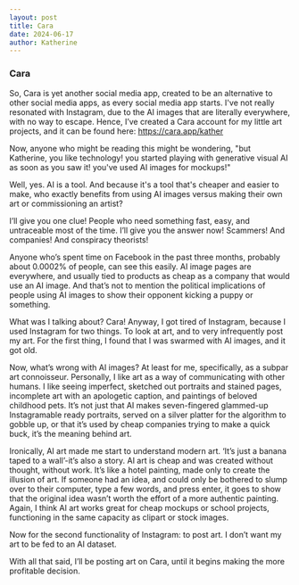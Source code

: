 ```yaml
---
layout: post
title: Cara
date: 2024-06-17
author: Katherine
---
```

### Cara

So, Cara is yet another social media app, created to be an alternative to other social media apps, as every social media app starts. I've not really resonated with Instagram, due to the AI images that are literally everywhere, with no way to escape. Hence, I’ve created a Cara account for my little art projects, and it can be found here: https://cara.app/kather


Now, anyone who might be reading this might be wondering, "but Katherine, you like technology! you started playing with generative visual AI as soon as you saw it! you've used AI images for mockups!"


Well, yes. AI is a tool. And because it's a tool that's cheaper and easier to make, who exactly benefits from using AI images versus making their own art or commissioning an artist?


I’ll give you one clue! People who need something fast, easy, and untraceable most of the time. I’ll give you the answer now! Scammers! And companies! And conspiracy theorists!


Anyone who’s spent time on Facebook in the past three months, probably about 0.0002% of people, can see this easily. AI image pages are everywhere, and usually tied to products as cheap as a company that would use an AI image. And that’s not to mention the political implications of people using AI images to show their opponent kicking a puppy or something. 


What was I talking about? Cara! Anyway, I got tired of Instagram, because I used Instagram for two things. To look at art, and to very infrequently post my art. For the first thing, I found that I was swarmed with AI images, and it got old.


Now, what’s wrong with AI images? At least for me, specifically, as a subpar art connoisseur. Personally, I like art as a way of communicating with other humans. I like seeing imperfect, sketched out portraits and stained pages, incomplete art with an apologetic caption, and paintings of beloved childhood pets. It’s not just that AI makes seven-fingered glammed-up Instagramable ready portraits, served on a silver platter for the algorithm to gobble up, or that it’s used by cheap companies trying to make a quick buck, it’s the meaning behind art. 


Ironically, AI art made me start to understand modern art. ‘It’s just a banana taped to a wall’-it’s also a story. AI art is cheap and was created without thought, without work. It’s like a hotel painting, made only to create the illusion of art. If someone had an idea, and could only be bothered to slump over to their computer, type a few words, and press enter, it goes to show that the original idea wasn’t worth the effort of a more authentic painting. Again, I think AI art works great for cheap mockups or school projects, functioning in the same capacity as clipart or stock images.


Now for the second functionality of Instagram: to post art. I don’t want my art to be fed to an AI dataset. 


With all that said, I’ll be posting art on Cara, until it begins making the more profitable decision. 